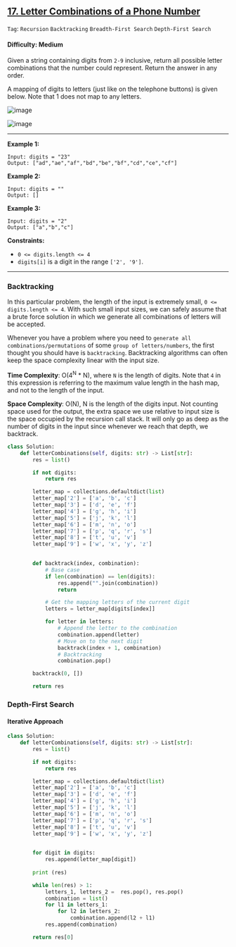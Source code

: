 ## [17. Letter Combinations of a Phone Number](https://leetcode.com/problems/letter-combinations-of-a-phone-number)

```Tag```: ```Recursion``` ```Backtracking``` ```Breadth-First Search``` ```Depth-First Search```

#### Difficulty: Medium

Given a string containing digits from ```2-9``` inclusive, return all possible letter combinations that the number could represent. Return the answer in any order.

A mapping of digits to letters (just like on the telephone buttons) is given below. Note that 1 does not map to any letters.

![image](https://assets.leetcode.com/uploads/2022/03/15/1200px-telephone-keypad2svg.png)

![image](https://user-images.githubusercontent.com/35042430/217920480-109d7aee-9eec-4d09-90d5-bb30af6cbf0d.png)

---

__Example 1:__
```
Input: digits = "23"
Output: ["ad","ae","af","bd","be","bf","cd","ce","cf"]
```

__Example 2:__
```
Input: digits = ""
Output: []
```

__Example 3:__
```
Input: digits = "2"
Output: ["a","b","c"]
```

__Constraints:__

- ```0 <= digits.length <= 4```
- ```digits[i]``` is a digit in the range ```['2', '9']```.

---

### Backtracking

In this particular problem, the length of the input is extremely small, ```0 <= digits.length <= 4```. With such small input sizes, we can safely assume that a brute force solution in which we generate all combinations of letters will be accepted.

Whenever you have a problem where you need to ```generate all combinations/permutations``` of some ```group of letters/numbers```, the first thought you should have is ```backtracking```. Backtracking algorithms can often keep the space complexity linear with the input size.

__Time Complexity__: O(4<sup>N</sup> * N), where ```N``` is the length of digits. Note that ```4``` in this expression is referring to the maximum value length in the hash map, and not to the length of the input.

__Space Complexity__: O(N), N is the length of the digits input. Not counting space used for the output, the extra space we use relative to input size is the space occupied by the recursion call stack. It will only go as deep as the number of digits in the input since whenever we reach that depth, we backtrack.

```Python
class Solution:
    def letterCombinations(self, digits: str) -> List[str]:
        res = list()

        if not digits:
            return res

        letter_map = collections.defaultdict(list)
        letter_map['2'] = ['a', 'b', 'c']
        letter_map['3'] = ['d', 'e', 'f']
        letter_map['4'] = ['g', 'h', 'i']
        letter_map['5'] = ['j', 'k', 'l']
        letter_map['6'] = ['m', 'n', 'o']
        letter_map['7'] = ['p', 'q', 'r', 's']
        letter_map['8'] = ['t', 'u', 'v']
        letter_map['9'] = ['w', 'x', 'y', 'z']

        
        def backtrack(index, combination):
            # Base case
            if len(combination) == len(digits):
                res.append("".join(combination))
                return

            # Get the mapping letters of the current digit
            letters = letter_map[digits[index]]

            for letter in letters:
                # Append the letter to the combination
                combination.append(letter)
                # Move on to the next digit
                backtrack(index + 1, combination)
                # Backtracking
                combination.pop()

        backtrack(0, [])

        return res
```

### Depth-First Search

#### Iterative Approach

```Python
class Solution:
    def letterCombinations(self, digits: str) -> List[str]:
        res = list()

        if not digits:
            return res

        letter_map = collections.defaultdict(list)
        letter_map['2'] = ['a', 'b', 'c']
        letter_map['3'] = ['d', 'e', 'f']
        letter_map['4'] = ['g', 'h', 'i']
        letter_map['5'] = ['j', 'k', 'l']
        letter_map['6'] = ['m', 'n', 'o']
        letter_map['7'] = ['p', 'q', 'r', 's']
        letter_map['8'] = ['t', 'u', 'v']
        letter_map['9'] = ['w', 'x', 'y', 'z']

        
        for digit in digits:
            res.append(letter_map[digit])
        
        print (res)

        while len(res) > 1:
            letters_1, letters_2 =  res.pop(), res.pop()
            combination = list()
            for l1 in letters_1:
                for l2 in letters_2:
                    combination.append(l2 + l1)
            res.append(combination)

        return res[0]
```
